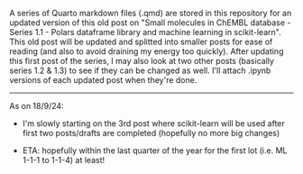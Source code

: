 A series of Quarto markdown files (.qmd) are stored in this repository for an updated version of this old post on
"Small molecules in ChEMBL database - Series 1.1 - Polars dataframe library and machine learning in scikit-learn". This old post will be updated and splitted into smaller posts for ease of reading (and also to avoid draining my energy too quickly). After updating this first post of the series, I may also look at two other posts (basically series 1.2 & 1.3) to see if they can be changed as well. I'll attach .ipynb versions of each updated post when they're done.

---

As on 18/9/24:

* I'm slowly starting on the 3rd post where scikit-learn will be used after first two posts/drafts are completed (hopefully no more big changes)

* ETA: hopefully within the last quarter of the year for the first lot (i.e. ML 1-1-1 to 1-1-4) at least!